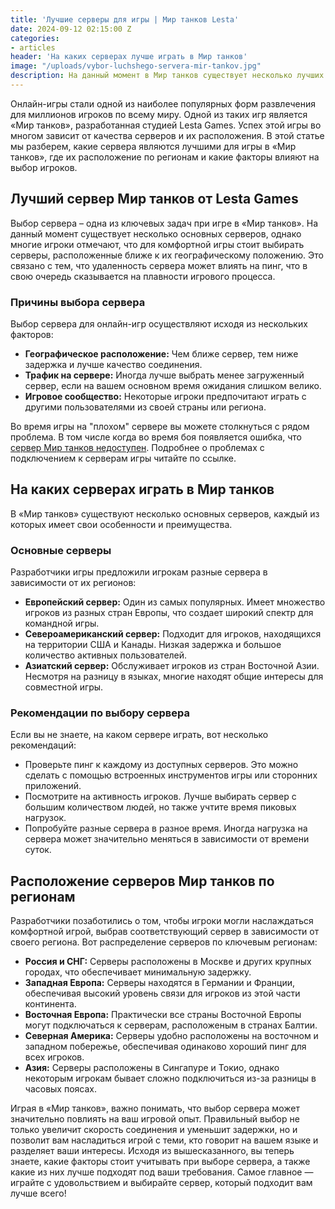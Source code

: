 ```yaml
---
title: 'Лучшие серверы для игры | Мир танков Lesta'
date: 2024-09-12 02:15:00 Z
categories:
- articles
header: 'На каких серверах лучше играть в Мир танков'
image: "/uploads/vybor-luchshego-servera-mir-tankov.jpg"
description: На данный момент в Мир танков существует несколько лучших серверов, однако многие игроки отмечают, что для комфортной игры стоит выбирать серверы, расположенные ближе к их географическому положению...
---
```


<p>Онлайн-игры стали одной из наиболее популярных форм развлечения для миллионов игроков по всему миру. Одной из таких игр является «Мир танков», разработанная студией Lesta Games. Успех этой игры во многом зависит от качества серверов и их расположения. В этой статье мы разберем, какие сервера являются лучшими для игры в «Мир танков», где их расположение по регионам и какие факторы влияют на выбор игроков.</p>

<h2>Лучший сервер Мир танков от Lesta Games</h2>
<p>Выбор сервера – одна из ключевых задач при игре в «Мир танков». На данный момент существует несколько основных серверов, однако многие игроки отмечают, что для комфортной игры стоит выбирать серверы, расположенные ближе к их географическому положению. Это связано с тем, что удаленность сервера может влиять на пинг, что в свою очередь сказывается на плавности игрового процесса.</p>

<h3>Причины выбора сервера</h3>
<p>Выбор сервера для онлайн-игр осуществляют исходя из нескольких факторов:</p>
<ul>
    <li><strong>Географическое расположение:</strong> Чем ближе сервер, тем ниже задержка и лучше качество соединения.</li>
    <li><strong>Трафик на сервере:</strong> Иногда лучше выбрать менее загруженный сервер, если на вашем основном время ожидания слишком велико.</li>
    <li><strong>Игровое сообщество:</strong> Некоторые игроки предпочитают играть с другими пользователями из своей страны или региона.</li>
</ul>

<p>Во время игры на "плохом" сервере вы можете столкнуться с рядом проблема. В том числе когда во время боя появляется ошибка, что <a href="/ne-rabotayut-servery-mir-tankov">сервер Мир танков недоступен</a>. Подробнее о проблемах с подключением к серверам игры читайте по ссылке.</p>

<h2>На каких серверах играть в Мир танков</h2>
<p>В «Мир танков» существуют несколько основных серверов, каждый из которых имеет свои особенности и преимущества.</p>

<h3>Основные серверы</h3>
<p>Разработчики игры предложили игрокам разные сервера в зависимости от их регионов:</p>
<ul>
    <li><strong>Европейский сервер:</strong> Один из самых популярных. Имеет множество игроков из разных стран Европы, что создает широкий спектр для командной игры.</li>
    <li><strong>Североамериканский сервер:</strong> Подходит для игроков, находящихся на территории США и Канады. Низкая задержка и большое количество активных пользователей.</li>
    <li><strong>Азиатский сервер:</strong> Обслуживает игроков из стран Восточной Азии. Несмотря на разницу в языках, многие находят общие интересы для совместной игры.</li>
</ul>

<h3>Рекомендации по выбору сервера</h3>
<p>Если вы не знаете, на каком сервере играть, вот несколько рекомендаций:</p>
<ul>
    <li>Проверьте пинг к каждому из доступных серверов. Это можно сделать с помощью встроенных инструментов игры или сторонних приложений.</li>
    <li>Посмотрите на активность игроков. Лучше выбирать сервер с большим количеством людей, но также учтите время пиковых нагрузок.</li>
    <li>Попробуйте разные сервера в разное время. Иногда нагрузка на сервера может значительно меняться в зависимости от времени суток.</li>
</ul>

<h2>Расположение серверов Мир танков по регионам</h2>
<p>Разработчики позаботились о том, чтобы игроки могли наслаждаться комфортной игрой, выбрав соответствующий сервер в зависимости от своего региона. Вот распределение серверов по ключевым регионам:</p>
<ul>
    <li><strong>Россия и СНГ:</strong> Серверы расположены в Москве и других крупных городах, что обеспечивает минимальную задержку.</li>
    <li><strong>Западная Европа:</strong> Серверы находятся в Германии и Франции, обеспечивая высокий уровень связи для игроков из этой части континента.</li>
    <li><strong>Восточная Европа:</strong> Практически все страны Восточной Европы могут подключаться к серверам, расположеным в странах Балтии.</li>
    <li><strong>Северная Америка:</strong> Серверы удобно расположены на восточном и западном побережье, обеспечивая одинаково хороший пинг для всех игроков.</li>
    <li><strong>Азия:</strong> Серверы расположены в Сингапуре и Токио, однако некоторым игрокам бывает сложно подключиться из-за разницы в часовых поясах.</li>
</ul>

<p>Играя в «Мир танков», важно понимать, что выбор сервера может значительно повлиять на ваш игровой опыт. Правильный выбор не только увеличит скорость соединения и уменьшит задержки, но и позволит вам насладиться игрой с теми, кто говорит на вашем языке и разделяет ваши интересы. Исходя из вышесказанного, вы теперь знаете, какие факторы стоит учитывать при выборе сервера, а также какие из них лучше подходят под ваши требования. Самое главное — играйте с удовольствием и выбирайте сервер, который подходит вам лучше всего!</p>
